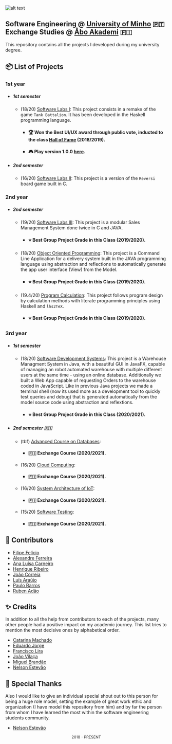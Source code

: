 
![alt text](https://github.com/feliciofilipe/university/raw/master/logo.png "Logo")

## Software Engineering @ [University of Minho][uminho] :portugal: <br/> Exchange Studies @ [Åbo Akademi][abo] :finland:

 [uminho]: https://www.uminho.pt/EN/
 [abo]: https://www.abo.fi/en/

This repository contains all the projects I developed during my university degree.

## :package: List of Projects

### **1st year**

- ##### 1st semester

  - (18/20) [Software Labs I](/1st/LI1/):
    This project consists in a remake of the game `Tank Battalion`. It has been developed in the
    Haskell programming language.
    - #### :trophy: Won the Best UI/UX award through public vote, inducted to the class [Hall of Fame][hof] (2018/2019).
    - #### :video_game: Play version 1.0.0 [here][hof_game].
  
    [hof]: https://haslab.github.io/Teaching/LI1/
    [hof_game]: https://haslab.github.io/Teaching/LI1/1819_web/2018li1g159/web/2018li1g159/Tarefa5_2018li1g159.jsexe/run.html

- ##### 2nd semester

  - (16/20) [Software Labs II](/1st/LI2):
    This project is a version of the `Reversi` board game built in C.
    
### **2nd year**

- ##### 2nd semester

  - (19/20) [Software Labs III](/2nd/LI3):
    This project is a modular Sales Management System done twice in C and JAVA.
    - #### :star: Best Group Project Grade in this Class (2019/2020).
  - (18/20) [Object Oriented Programming](/2nd/POO):
    This project is a Command Line Application for a delivery system built in the JAVA
    programming language using abstraction and reflections to automatically generate the app user interface (View) from the Model. 
    - #### :star: Best Group Project Grade in this Class (2019/2020).
  - (19.4/20) [Program Calculation](/2nd/CP):
    This project follows program design by calculation methods with literate
    programming principles using Haskell and `lhs2TeX`.
    - #### :star: Best Group Project Grade in this Class (2019/2020).
    
### **3rd year**

- ##### 1st semester
   
  - (18/20) [Software Development Systems](/3rd/1st/DSS/wms):
    This project is a Warehouse Managment System in Java, with a beautiful GUI in JavaFX, capable of managing an robot automated warehouse with multiple different  users at the same time - using an     online database. Additionally we built a Web App capable of requesting Orders to the warehouse coded in JavaScript. Like in previous Java projects we made a terminal shell (now its used more as a development tool to quickly test queries and debug) that is generated automatically from the model source code using abstraction and reflextions.  
    - #### :star: Best Group Project Grade in this Class (2020/2021).

- ##### 2nd semester :finland:

  - (tbf) [Advanced Course on Databases](/3rd/2nd/ADB):
     - #### :finland: Exchange Course (2020/2021).

  - (16/20) [Cloud Computing](/3rd/2nd/CC):
     - #### :finland: Exchange Course (2020/2021).

  - (16/20) [System Architecture of IoT](/3rd/2nd/IoT):
     - #### :finland: Exchange Course (2020/2021). 
  
  
  - (15/20) [Software Testing](/3rd/2nd/ST):
     - #### :finland: Exchange Course (2020/2021). 

## :handshake: Contributors

- [Filipe Felício][filipe]
- [Alexandre Ferreira][alex]
- [Ana Luísa Carneiro][luisa]
- [Henrique Ribeiro][henrique]
- [João Correia][correia]
- [Luís Araújo][luis]
- [Paulo Barros][paulo]
- [Ruben Adão][ruben]

[filipe]: https://github.com/feliciofilipe
[alex]: https://github.com/PietroPan
[luisa]: https://github.com/Analucar
[henrique]: https://github.com/henriq350
[correia]: https://github.com/jpcorreia99
[luis]: https://github.com/LAraujo7
[paulo]: https://github.com/JohnBarros21
[ruben]: https://github.com/rubenadao

## :sparkles: Credits

In addition to all the help from contributors to each of the projects, many
other people had a positive impact on my academic journey. This list tries to
mention the most decisive ones by alphabetical order.

- [Catarina Machado][catarina]
- [Eduardo Jorge][eduardo]
- [Francisco Lira][lira]
- [João Vilaça][vilaca]
- [Miguel Brandão][brandao]
- [Nelson Estevão][nelson]

[catarina]: https://github.com/catarinamachado
[eduardo]: https://github.com/herulume
[lira]: https://github.com/FranciscoLira
[brandao]: https://github.com/miguelbrandao
[vilaca]: https://github.com/machadovilaca
[nelson]: https://github.com/nelsonmestevao


## :pray: Special Thanks

Also I would like to give an individual special shout out to this person for being a 
huge role model, setting the example of great work ethic and organization (I have model this repository from him) 
and by far the person from whom I have learned the most within the software engineering students community.

- [Nelson Estevão][nelson]

<div align="center">
  <sub>2018 - PRESENT</sub>
</div>
